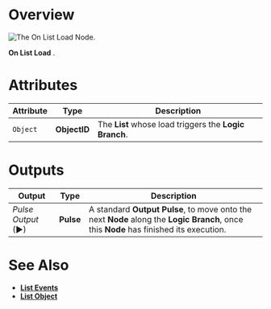 # Overview

![The On List Load Node.]()

**On List Load** .

# Attributes

|Attribute|Type|Description|
|---|---|---|
| `Object` | **ObjectID** | The **List** whose load triggers the **Logic Branch**. |



# Outputs

|Output|Type|Description|
|---|---|---|
|*Pulse Output* (►)|**Pulse**|A standard **Output Pulse**, to move onto the next **Node** along the **Logic Branch**, once this **Node** has finished its execution.|

# See Also

* [**List Events**](README.md)
* [**List Object**](../../../getting-started/scene-objects/list-widget.md)
